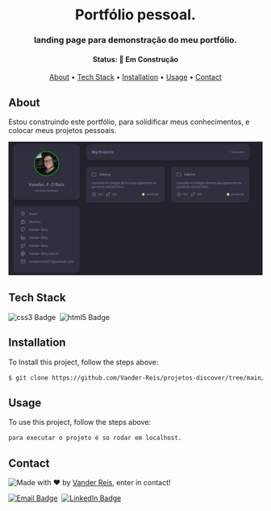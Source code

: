 <h1 align="center">
	Portfólio pessoal.
</h1>

<h3 align="center">
	landing page para demonstração do meu portfólio.
</h3>

<h4 align="center">
	Status: 🚧 Em Construção
</h4>

<p align="center">
	<a href="#about">About</a> •
	<a href="#tech-stack">Tech Stack</a> •
	<a href="#installation">Installation</a> •
	<a href="#usage">Usage</a> • 
	<a href="#contact">Contact</a> 
</p>

## About
Estou construindo este portfólio, para solidificar meus conhecimentos, e colocar meus projetos pessoais.

<img src="./assets/portfolio.png">

## Tech Stack
<img src="https://img.shields.io/badge/Css3-05122A?style=flat&logo=css3" alt="css3 Badge" height="25">&nbsp;
<img src="https://img.shields.io/badge/Html5-05122A?style=flat&logo=html5" alt="html5 Badge" height="25">&nbsp;

## Installation
To Install this project, follow the steps above:
```bash
$ git clone https://github.com/Vander-Reis/projetos-discover/tree/main/portfolio
```

## Usage
To use this project, follow the steps above:
```bash
para executar o projeto é so rodar em localhost.
```

## Contact
<img align="left" src="https://avatars.githubusercontent.com/Vander-Reis?size=100">

Made with ❤️ by [Vander Reis](https://github.com/Vander-Reis), enter in contact!

<a href="mailto:vanderreis2017@outlook.com" target="_blank"><img src="https://img.shields.io/badge/vanderreis2017@outlook.com-D14836?style=flat&logo=gmail&logoColor=white" alt="Email Badge" height="25"></a>&nbsp;
<a href="https://www.linkedin.com/in/vander-reis-044163201/" target="_blank"><img src="https://img.shields.io/badge/https://www.linkedin.com/in/vander-reis-044163201/-0077B5?style=flat&logo=linkedin&logoColor=white" alt="LinkedIn Badge" height="25"></a>&nbsp;

<br clear="left"/>
